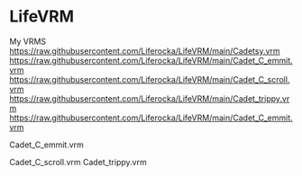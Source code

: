 # LifeVRM
My VRMS
https://raw.githubusercontent.com/Liferocka/LifeVRM/main/Cadetsy.vrm
https://raw.githubusercontent.com/Liferocka/LifeVRM/main/Cadet_C_emmit.vrm
https://raw.githubusercontent.com/Liferocka/LifeVRM/main/Cadet_C_scroll.vrm
https://raw.githubusercontent.com/Liferocka/LifeVRM/main/Cadet_trippy.vrm
https://raw.githubusercontent.com/Liferocka/LifeVRM/main/Cadet_C_emmit.vrm

Cadet_C_emmit.vrm

Cadet_C_scroll.vrm
Cadet_trippy.vrm
